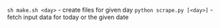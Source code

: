 `sh make.sh <day>` - create files for given day
`python scrape.py [<day>]` - fetch input data for today or the given date
